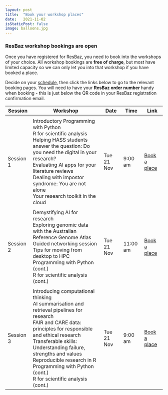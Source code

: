 ```yaml
---
layout: post
title:  "Book your workshop places"
date:   2021-11-02
isStaticPost: false
image: balloons.jpg
---
```


### ResBaz workshop bookings are open

Once you have registered for ResBaz, you need to book into the workshops of your choice. 
All workshop bookings are **free of charge**, but most have limited capacity so we can 
only let you into that workshop if you have booked a place.

Decide on your [schedule](https://resbaz.github.io/resbaz2023qld/schedule/), then click
the links below to go to the relevant booking pages. You will need to have your **ResBaz
order number** handy when booking - this is just below the QR code in your ResBaz
registration confirmation email.


| Session | Workshop | Date  | Time|  Link |
| --- | --- | --- | --- |--- |
|   |   |  |   |
| Session 1 |Introductory Programming with Python<br>R for scientific analysis<br>Helping HASS students answer the question: Do you need the digital in your research?&nbsp;&nbsp;<br>Evaluating AI apps for your literature reviews<br>Dealing with impostor syndrome: You are not alone<br>Your research toolkit in the cloud | 	Tue 21 Nov &nbsp; | 9:00 am	 |  [Book a place](https://events.humanitix.com/session-1-tuesday-9-00-10-30)|
|   |   |  |   |
| Session 2 |Demystifying AI for research<br>Exploring genomic data with the Australian Reference Genome Atlas<br>Guided networking session<br>Tips for moving from desktop to HPC<br>Programming with Python (cont.)<br>R for scientific analysis (cont.) | 	Tue 21 Nov &nbsp; | 11:00 am	 |  [Book a place](https://events.humanitix.com/session-1-tuesday-11-00-12-30)|
|   |   |  |   |
| Session 3 |Introducing computational thinking<br>AI summarisation and retrieval pipelines for research<br>FAIR and CARE data: principles for responsible and ethical research<br>Transferable skills: Understanding failure, strengths and values<br>Reproducible research in R<br>Programming with Python (cont.)<br>R for scientific analysis (cont.) | 	Tue 21 Nov &nbsp; | 9:00 am	 |  [Book a place](https://events.humanitix.com/session-3-tuesday-15-00-17-00)|